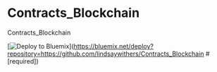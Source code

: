 # Contracts_Blockchain
Contracts_Blockchain


[![Deploy to Bluemix](https://bluemix.net/deploy/button.png)](https://bluemix.net/deploy?repository=https://github.com/lindsaywithers/Contracts_Blockchain # [required])
